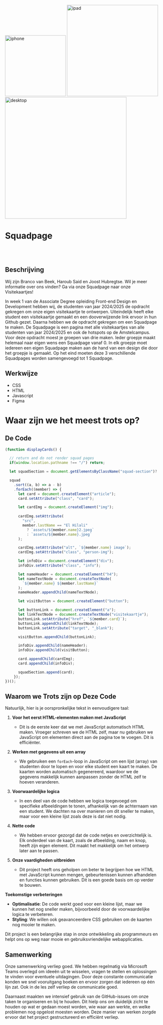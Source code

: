 <img src="https://github.com/user-attachments/assets/f9deaa13-63e9-4e36-99fa-15199e1a424f"
alt="iphone" style="width:200px;"/>
<img src="https://github.com/user-attachments/assets/472f577b-3748-4803-b1b5-b25da0759f77"
alt="ipad" style="width:300px;"/>
<img src="https://github.com/user-attachments/assets/4aea695e-0a7a-43da-be72-e0f76ce92cc5"
alt="desktop" style="width:400px;"/>




<h1>Squadpage</h1>
<bhr>

<br>
<br>

<H2>Beschrijving</H2>

Wij zijn Branco van Beek, Haroub Said en Joost Hubregtse. Wil je meer informatie over ons vinden? Ga via onze Squadpage naar onze Visitekaartjes!

In week 1 van de Associate Degree opleiding Front-end Design en Development hebben wij, de studenten van jaar 2024/2025 de opdracht gekregen om onze eigen visitekaartje te ontwerpen. Uiteindelijk heeft elke student een visitekaartje gemaakt en een dooverwijzende link ervoor in hun Github gezet. Daarna hebben we de opdracht gekregen om een Squadpage te maken. De Squadpage is een pagina met alle visitekaartjes van alle studenten van jaar 2024/2025 en ook de hotspots op de Amstelcampus. Voor deze opdracht moest je groepen van drie maken. Ieder groepje maakt helemaal naar eigen wens een Squadpage vanaf 0. In elk groepje moet iedereen een eigen Squadpage maken aan de hand van een design die door het groepje is gemaakt. Op het eind moeten deze 3 verschillende Squadpages worden samengevoegd tot 1 Squadpage.

## Werkwijze</h2>

<ul>
 <li>CSS</li>
 <li>HTML</li>
 <li>Javascript</li>
 <li>Figma</li>
</ul>



# Waar zijn we het meest trots op?</h2>



## De Code 

```javascript 
(function displayCards() {

  // return and do not render squad pages
  if(window.location.pathname !== "/") return;

  let squadSection = document.getElementsByClassName("squad-section")?.[0];

  squad
    .sort((a, b) => a - b)
    .forEach((member) => {
      let card = document.createElement("article");
      card.setAttribute("class", "card");

      let cardImg = document.createElement("img");
 
      cardImg.setAttribute(
        "src",
        member.lastName == "El Hilali"
          ? `assets/${member.name}2.jpeg`
          : `assets/${member.name}.jpeg`
      );

      cardImg.setAttribute("alt", `${member.name} image`);
      cardImg.setAttribute("class", "person-img");

      let infoDiv = document.createElement("div");
      infoDiv.setAttribute("class", "info");

      let nameHeader = document.createElement("h4");
      let nameTextNode = document.createTextNode(
        `${member.name} ${member.lastName}`
      );
      nameHeader.appendChild(nameTextNode);

      let visitButton = document.createElement("button");

      let buttonLink = document.createElement("a");
      let linkTextNode = document.createTextNode("visitekaartje");
      buttonLink.setAttribute("href", `${member.card}`);
      buttonLink.appendChild(linkTextNode);
      buttonLink.setAttribute("target", "_blank");

      visitButton.appendChild(buttonLink);

      infoDiv.appendChild(nameHeader);
      infoDiv.appendChild(visitButton);

      card.appendChild(cardImg);
      card.appendChild(infoDiv);

      squadSection.append(card);
    });
})();

```` 




## Waarom we Trots zijn op Deze Code

Natuurlijk, hier is je oorspronkelijke tekst in eenvoudigere taal:

1. **Voor het eerst HTML-elementen maken met JavaScript**  
   - Dit is de eerste keer dat we met JavaScript automatisch HTML maken. Vroeger schreven we de HTML zelf, maar nu gebruiken we JavaScript om elementen direct aan de pagina toe te voegen. Dit is efficiënter.

2. **Werken met gegevens uit een array**  
   - We gebruiken een `forEach`-loop in JavaScript om een lijst (array) van studenten door te lopen en voor elke student een kaart te maken. De kaarten worden automatisch gegenereerd, waardoor we de gegevens makkelijk kunnen aanpassen zonder de HTML zelf te hoeven veranderen.

3. **Voorwaardelijke logica**  
   - In een deel van de code hebben we logica toegevoegd om specifieke afbeeldingen te tonen, afhankelijk van de achternaam van een student. We dachten na over manieren om dit sneller te maken, maar voor een kleine lijst zoals deze is dat niet nodig.

4. **Nette code**  
   - We hebben ervoor gezorgd dat de code netjes en overzichtelijk is. Elk onderdeel van de kaart, zoals de afbeelding, naam en knop, heeft zijn eigen element. Dit maakt het makkelijk om het ontwerp later aan te passen.

5. **Onze vaardigheden uitbreiden**  
   - Dit project heeft ons geholpen om beter te begrijpen hoe we HTML met JavaScript kunnen mengen, gebeurtenissen kunnen afhandelen en functies kunnen gebruiken. Dit is een goede basis om op verder te bouwen.

**Toekomstige verbeteringen**  
- **Optimalisatie**: De code werkt goed voor een kleine lijst, maar we kunnen het nog sneller maken, bijvoorbeeld door de voorwaardelijke logica te verbeteren.
- **Styling**: We willen ook geavanceerdere CSS gebruiken om de kaarten nog mooier te maken.

Dit project is een belangrijke stap in onze ontwikkeling als programmeurs en helpt ons op weg naar mooie en gebruiksvriendelijke webapplicaties.


<H2>Samenwerking</H2>
Onze samenwerking verliep goed. We hebben regelmatig via Microsoft Teams overlegd om ideeën uit te wisselen, vragen te stellen en oplossingen te vinden voor eventuele uitdagingen. Door deze constante communicatie konden we snel vooruitgang boeken en ervoor zorgen dat iedereen op één lijn zat. Ook in de les zelf verliep de communicatie goed.

Daarnaast maakten we intensief gebruik van de GitHub-issues om onze taken te organiseren en bij te houden. Dit hielp ons om duidelijk zicht te houden op wat er gedaan moest worden, wie waar aan werkte, en welke problemen nog opgelost moesten worden. Deze manier van werken zorgde ervoor dat het project gestructureerd en efficiënt verliep.











